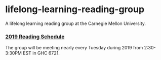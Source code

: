 # lifelong-learning-reading-group

A lifelong learning reading group at the Carnegie Mellon University.


### [2019 Reading Schedule](https://github.com/Continual-Lifelong-Learning/resources/wiki/2019-Reading-Schedule)

The group will be meeting nearly every Tuesday during 2019 from 2:30-3:30PM EST in GHC 6721.
